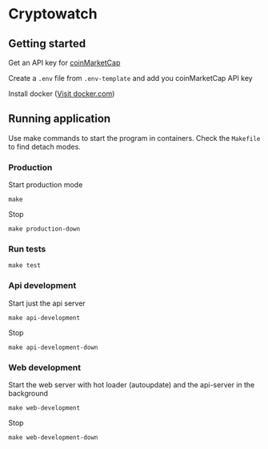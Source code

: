 # Cryptowatch

## Getting started

Get an API key for [coinMarketCap](https://coinmarketcap.com/api/)

Create a `.env` file from `.env-template` and add you coinMarketCap API key

Install docker ([Visit docker.com](https://docs.docker.com/))

## Running application

Use make commands to start the program in containers.
Check the `Makefile` to find detach modes.

### Production

Start production mode
```
make
```

Stop

```
make production-down
```

### Run tests

```
make test
```

### Api development

Start just the api server
```
make api-development
```

Stop
```
make api-development-down
```

### Web development

Start the web server with hot loader (autoupdate) and the api-server in the background
```
make web-development
```

Stop
```
make web-development-down
```

